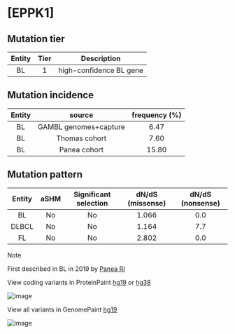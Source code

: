 # [EPPK1]

## Mutation tier

|Entity|Tier|Description            |
|:------:|:----:|-----------------------|
|BL    |1   |high-confidence BL gene|
## Mutation incidence

|Entity|source               |frequency (%)|
|:------:|:---------------------:|:-------------:|
|BL    |GAMBL genomes+capture| 6.47        |
|BL    |Thomas cohort        | 7.60        |
|BL    |Panea cohort         |15.80        |

## Mutation pattern

|Entity|aSHM|Significant selection|dN/dS (missense)|dN/dS (nonsense)|
|:------:|:----:|:---------------------:|:----------------:|:----------------:|
|BL    |No  |No                   |1.066           |0.0             |
|DLBCL |No  |No                   |1.164           |7.7             |
|FL    |No  |No                   |2.802           |0.0             |


> [!NOTE]
> First described in BL in 2019 by [Panea RI](https://pubmed.ncbi.nlm.nih.gov/31558468)

View coding variants in ProteinPaint [hg19](https://www.bcgsc.ca/downloads/morinlab/GAMBL/test/genes/EPPK1_protein.html)  or [hg38](https://www.bcgsc.ca/downloads/morinlab/GAMBL/test/genes/EPPK1_protein_hg38.html)

![image](../../images/proteinpaint/EPPK1_NM_031308.svg)

View all variants in GenomePaint [hg19](https://www.bcgsc.ca/downloads/morinlab/GAMBL/test/genes/EPPK1.html)

![image](../../images/proteinpaint/EPPK1.svg)
